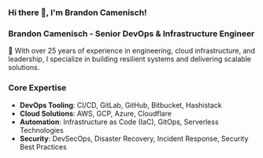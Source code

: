 ### Hi there 👋, I'm Brandon Camenisch!
### Brandon Camenisch - Senior DevOps & Infrastructure Engineer

🚀 With over 25 years of experience in engineering, cloud infrastructure, and leadership, I specialize in building resilient systems and delivering scalable solutions.
### Core Expertise
- **DevOps Tooling**: CI/CD, GitLab, GitHub, Bitbucket, Hashistack
- **Cloud Solutions**: AWS, GCP, Azure, Cloudflare
- **Automation**: Infrastructure as Code (IaC), GitOps, Serverless Technologies
- **Security**: DevSecOps, Disaster Recovery, Incident Response, Security Best Practices

